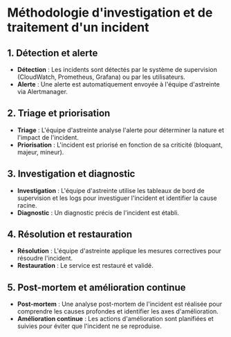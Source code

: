 # Méthodologie d'investigation et de traitement d'un incident

## 1. Détection et alerte

*   **Détection** : Les incidents sont détectés par le système de supervision (CloudWatch, Prometheus, Grafana) ou par les utilisateurs.
*   **Alerte** : Une alerte est automatiquement envoyée à l'équipe d'astreinte via Alertmanager.

## 2. Triage et priorisation

*   **Triage** : L'équipe d'astreinte analyse l'alerte pour déterminer la nature et l'impact de l'incident.
*   **Priorisation** : L'incident est priorisé en fonction de sa criticité (bloquant, majeur, mineur).

## 3. Investigation et diagnostic

*   **Investigation** : L'équipe d'astreinte utilise les tableaux de bord de supervision et les logs pour investiguer l'incident et identifier la cause racine.
*   **Diagnostic** : Un diagnostic précis de l'incident est établi.

## 4. Résolution et restauration

*   **Résolution** : L'équipe d'astreinte applique les mesures correctives pour résoudre l'incident.
*   **Restauration** : Le service est restauré et validé.

## 5. Post-mortem et amélioration continue

*   **Post-mortem** : Une analyse post-mortem de l'incident est réalisée pour comprendre les causes profondes et identifier les axes d'amélioration.
*   **Amélioration continue** : Les actions d'amélioration sont planifiées et suivies pour éviter que l'incident ne se reproduise.


